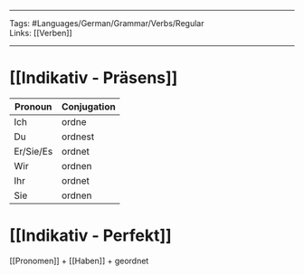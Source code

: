 ___
Tags: #Languages/German/Grammar/Verbs/Regular  
Links: [[Verben]]
___
# [[Indikativ - Präsens]]
Pronoun|Conjugation
------------ | ------------
Ich | ordne
Du | ordnest
Er/Sie/Es | ordnet
Wir | ordnen
Ihr | ordnet
Sie | ordnen


# [[Indikativ - Perfekt]]
[[Pronomen]] + [[Haben]] + geordnet